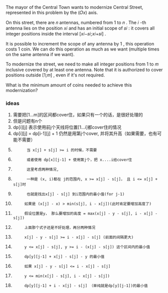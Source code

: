 The mayor of the Central Town wants to modernize Central Street, represented in this problem by the (𝑂𝑥)
 axis.

On this street, there are 𝑛
 antennas, numbered from 1
 to 𝑛
. The 𝑖
-th antenna lies on the position 𝑥𝑖
 and has an initial scope of 𝑠𝑖
: it covers all integer positions inside the interval [𝑥𝑖−𝑠𝑖;𝑥𝑖+𝑠𝑖]
.

It is possible to increment the scope of any antenna by 1
, this operation costs 1
 coin. We can do this operation as much as we want (multiple times on the same antenna if we want).

To modernize the street, we need to make all integer positions from 1
 to 𝑚
 inclusive covered by at least one antenna. Note that it is authorized to cover positions outside [1;𝑚]
, even if it's not required.

What is the minimum amount of coins needed to achieve this modernization?

### ideas
1. 需要把[1...m]的区间都cover住，如果只有一个的话，是很好处理的
2. 但是问题有n个
3. dp[i][j] 表示使用前j个天线将位置[1...i]都cover住的情况
4. dp[i][j] = dp[i-1][j] + 1 仍然是用第j个cover, 并将其升高（如果需要，也有可能不需要）
5.           当 x[j] + s[j] >= i 的时候，不需要
6.           或者使用 dp[x][j-1] + 使用第j个，把 x....i给cover住
7.           这里考虑两种情况, 
8.           一种是 (x, i)都在 j的范围内, x >= x[j] - s[j]， 且 i <= x[j] + s[j]时
9.           也就是找出x[j] - s[j] 到i范围内的最小值(for j-1)
10.          如果是 (x[j] - x) > min(s[j], i - x[j])(此时肯定要增加高度了)
11.          假设位置是y， 那么要增加的高度 = max(x[j] - y - s[j], i - x[j] - s[j])
12.          上面那个式子还是不好处理，再分两种情况 
13.          x[j] - y - s[j] >= i - x[j] - s[j] (前面的间隔更大)
14.          y <= x[j] - s[j], y >= i - (x[j] - s[j]) 这个区间内的最小值
15.          dp[y][j-1] + x[j] - s[j] - y 的最小值
16.          如果 x[j] - y - s[j] <= i - x[j] - s[j]
17.          y <= min(x[j] - s[j], i - x[j] - s[j])
18.          dp[y][j-1] + i - x[j] - s[j] （单纯就是dp[y][j-1])的最小值